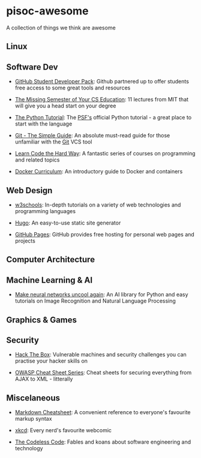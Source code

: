 # pisoc-awesome

A collection of things we think are awesome

## Linux

## Software Dev
- [GitHub Student Developer Pack](https://education.github.com/pack#offers):
Github partnered up to offer students free access to some great tools and resources

- [The Missing Semester of Your CS Education](https://missing.csail.mit.edu/): 
11 lectures from MIT that will give you a head start on your degree

- [The Python Tutorial](https://docs.python.org/3/tutorial/):
The [PSF's](https://www.python.org/psf/) official Python tutorial - a great place to start with the language

- [Git - The Simple Guide](https://rogerdudler.github.io/git-guide/):
An absolute must-read guide for those unfamiliar with the [Git](https://git-scm.com/) VCS tool

- [Learn Code the Hard Way](https://learncodethehardway.org/#course-list):
A fantastic series of courses on programming and related topics

- [Docker Curriculum](https://docker-curriculum.com/):
 An introductory guide to Docker and containers

## Web Design
- [w3schools](https://www.w3schools.com/):
In-depth tutorials on a variety of web technologies and programming languages

- [Hugo](https://gohugo.io/):
An easy-to-use static site generator

- [GitHub Pages](https://pages.github.com/):
GitHub provides free hosting for personal web pages and projects

## Computer Architecture

## Machine Learning & AI
- [Make neural networks uncool again](https://www.fast.ai/):
An AI library for Python and easy tutorials on Image Recognition and Natural Language Processing

## Graphics & Games

## Security
- [Hack The Box](https://www.hackthebox.eu/):
Vulnerable machines and security challenges you can practise your hacker skills on

- [OWASP Cheat Sheet Series](https://cheatsheetseries.owasp.org/Glossary.html):
Cheat sheets for securing everything from AJAX to XML - litterally

## Miscelaneous
- [Markdown Cheatsheet](https://github.com/adam-p/markdown-here/wiki/Markdown-Cheatsheet):
  A convenient reference to everyone's favourite markup syntax

- [xkcd](https://xkcd.com/):
Every nerd's favourite webcomic

- [The Codeless Code](http://thecodelesscode.com):
Fables and koans about software engineering and technology
